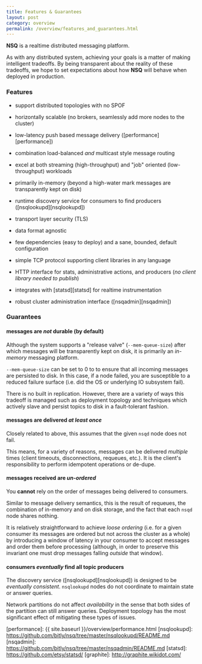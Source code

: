 ```yaml
--- 
title: Features & Guarantees
layout: post
category: overview
permalink: /overview/features_and_guarantees.html
---
```


**NSQ** is a realtime distributed messaging platform.

As with any distributed system, achieving your goals is a matter of making intelligent tradeoffs. By
being transparent about the reality of these tradeoffs, we hope to set expectations about how
**NSQ** will behave when deployed in production.

### Features

 * support distributed topologies with no SPOF
 
 * horizontally scalable (no brokers, seamlessly add more nodes to the cluster)
 
 * low-latency push based message delivery ([performance][performance])
 
 * combination load-balanced *and* multicast style message routing
 
 * excel at both streaming (high-throughput) and "job" oriented (low-throughput) workloads
 
 * primarily in-memory (beyond a high-water mark messages are transparently kept on disk)
 
 * runtime discovery service for consumers to find producers ([nsqlookupd][nsqlookupd])
 
 * transport layer security (TLS)
 
 * data format agnostic
 
 * few dependencies (easy to deploy) and a sane, bounded, default configuration
 
 * simple TCP protocol supporting client libraries in any language
 
 * HTTP interface for stats, administrative actions, and producers (*no client library needed to 
   publish*)
 
 * integrates with [statsd][statsd] for realtime instrumentation
 
 * robust cluster administration interface ([nsqadmin][nsqadmin])

### Guarantees

#### messages are *not* durable (by default)

Although the system supports a "release valve" (`--mem-queue-size`) after which messages will
be transparently kept on disk, it is primarily an *in-memory* messaging platform.

`--mem-queue-size` can be set to 0 to to ensure that all incoming messages are persisted to disk.
In this case, if a node failed, you are susceptible to a reduced failure surface (i.e. did the 
OS or underlying IO subsystem fail).

There is no built in replication.  However, there are a variety of ways this tradeoff is managed 
such as deployment topology and techniques which actively slave and persist topics to disk in a 
fault-tolerant fashion.
 
#### messages are delivered *at least once*
 
Closely related to above, this assumes that the given `nsqd` node does not fail.

This means, for a variety of reasons, messages can be delivered *multiple* times (client
timeouts, disconnections, requeues, etc.).  It is the client's responsibility to perform
idempotent operations or de-dupe.
 
#### messages received are *un-ordered*
 
You **cannot** rely on the order of messages being delivered to consumers.

Similar to message delivery semantics, this is the result of requeues, the combination of 
in-memory and on disk storage, and the fact that each `nsqd` node shares nothing.

It is relatively straightforward to achieve *loose ordering* (i.e. for a given consumer its 
messages are ordered but not across the cluster as a whole) by introducing a window of latency in 
your consumer to accept messages and order them before processing (although, in order to preserve 
this invariant one must drop messages falling *outside* that window).
 
#### consumers *eventually* find all topic producers

The discovery service ([nsqlookupd][nsqlookupd]) is designed to be *eventually consistent*.
`nsqlookupd` nodes do not coordinate to maintain state or answer queries.

Network partitions do not affect *availability* in the sense that both sides of the partition can 
still answer queries.  Deployment topology has the most significant effect of mitigating these 
types of issues.

[performance]: {{ site.baseurl }}/overview/performance.html
[nsqlookupd]: https://github.com/bitly/nsq/tree/master/nsqlookupd/README.md
[nsqadmin]: https://github.com/bitly/nsq/tree/master/nsqadmin/README.md
[statsd]: https://github.com/etsy/statsd/
[graphite]: http://graphite.wikidot.com/
